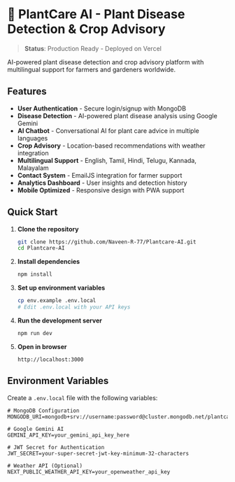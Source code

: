 # 🌱 PlantCare AI - Plant Disease Detection & Crop Advisory

> **Status**: Production Ready - Deployed on Vercel

AI-powered plant disease detection and crop advisory platform with multilingual support for farmers and gardeners worldwide.

## Features

- **User Authentication** - Secure login/signup with MongoDB
- **Disease Detection** - AI-powered plant disease analysis using Google Gemini
- **AI Chatbot** - Conversational AI for plant care advice in multiple languages
- **Crop Advisory** - Location-based recommendations with weather integration
- **Multilingual Support** - English, Tamil, Hindi, Telugu, Kannada, Malayalam
- **Contact System** - EmailJS integration for farmer support
- **Analytics Dashboard** - User insights and detection history
- **Mobile Optimized** - Responsive design with PWA support

## Quick Start

1. **Clone the repository**
   ```bash
   git clone https://github.com/Naveen-R-77/Plantcare-AI.git
   cd Plantcare-AI
   ```
2. **Install dependencies**
   ```bash
   npm install
   ```
3. **Set up environment variables**
   ```bash
   cp env.example .env.local
   # Edit .env.local with your API keys
   ```
4. **Run the development server**
   ```bash
   npm run dev
   ```
5. **Open in browser**
   ```
   http://localhost:3000
   ```

## Environment Variables

Create a `.env.local` file with the following variables:

```env
# MongoDB Configuration
MONGODB_URI=mongodb+srv://username:password@cluster.mongodb.net/plantcare_ai

# Google Gemini AI
GEMINI_API_KEY=your_gemini_api_key_here

# JWT Secret for Authentication
JWT_SECRET=your-super-secret-jwt-key-minimum-32-characters

# Weather API (Optional)
NEXT_PUBLIC_WEATHER_API_KEY=your_openweather_api_key
```
